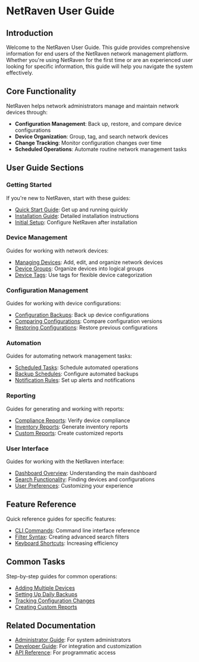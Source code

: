 # NetRaven User Guide

## Introduction

Welcome to the NetRaven User Guide. This guide provides comprehensive information for end users of the NetRaven network management platform. Whether you're using NetRaven for the first time or are an experienced user looking for specific information, this guide will help you navigate the system effectively.

## Core Functionality

NetRaven helps network administrators manage and maintain network devices through:

- **Configuration Management**: Back up, restore, and compare device configurations
- **Device Organization**: Group, tag, and search network devices
- **Change Tracking**: Monitor configuration changes over time
- **Scheduled Operations**: Automate routine network management tasks

## User Guide Sections

### Getting Started

If you're new to NetRaven, start with these guides:

- [Quick Start Guide](../getting-started/quick-start.md): Get up and running quickly
- [Installation Guide](../getting-started/installation.md): Detailed installation instructions
- [Initial Setup](../getting-started/initial-setup.md): Configure NetRaven after installation

### Device Management

Guides for working with network devices:

- [Managing Devices](./managing-devices.md): Add, edit, and organize network devices
- [Device Groups](./device-groups.md): Organize devices into logical groups
- [Device Tags](./device-tags.md): Use tags for flexible device categorization

### Configuration Management

Guides for working with device configurations:

- [Configuration Backups](./backups.md): Back up device configurations
- [Comparing Configurations](./config-diff.md): Compare configuration versions
- [Restoring Configurations](./config-restore.md): Restore previous configurations

### Automation

Guides for automating network management tasks:

- [Scheduled Tasks](./scheduled-tasks.md): Schedule automated operations
- [Backup Schedules](./backup-schedules.md): Configure automated backups
- [Notification Rules](./notifications.md): Set up alerts and notifications

### Reporting

Guides for generating and working with reports:

- [Compliance Reports](./compliance-reports.md): Verify device compliance
- [Inventory Reports](./inventory-reports.md): Generate inventory reports
- [Custom Reports](./custom-reports.md): Create customized reports

### User Interface

Guides for working with the NetRaven interface:

- [Dashboard Overview](./dashboard.md): Understanding the main dashboard
- [Search Functionality](./search.md): Finding devices and configurations
- [User Preferences](./user-preferences.md): Customizing your experience

## Feature Reference

Quick reference guides for specific features:

- [CLI Commands](./cli-reference.md): Command line interface reference
- [Filter Syntax](./filter-syntax.md): Creating advanced search filters
- [Keyboard Shortcuts](./keyboard-shortcuts.md): Increasing efficiency

## Common Tasks

Step-by-step guides for common operations:

- [Adding Multiple Devices](./tasks/adding-multiple-devices.md)
- [Setting Up Daily Backups](./tasks/setting-up-daily-backups.md)
- [Tracking Configuration Changes](./tasks/tracking-configuration-changes.md)
- [Creating Custom Reports](./tasks/creating-custom-reports.md)

## Related Documentation

- [Administrator Guide](../admin-guide/README.md): For system administrators
- [Developer Guide](../developer-guide/README.md): For integration and customization
- [API Reference](../developer-guide/api-reference.md): For programmatic access 